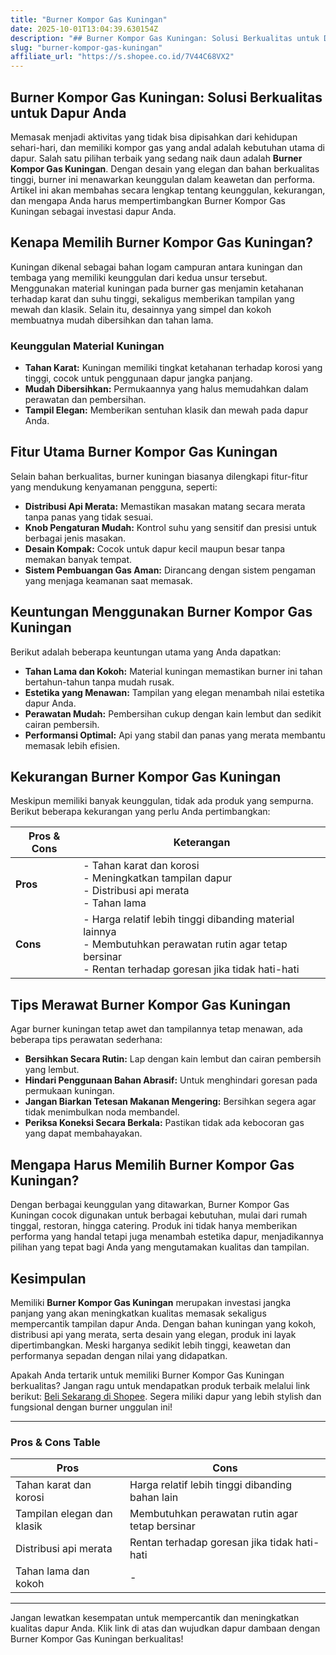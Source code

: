 ```yaml
---
title: "Burner Kompor Gas Kuningan"
date: 2025-10-01T13:04:39.630154Z
description: "## Burner Kompor Gas Kuningan: Solusi Berkualitas untuk Dapur Anda..."
slug: "burner-kompor-gas-kuningan"
affiliate_url: "https://s.shopee.co.id/7V44C68VX2"
---
```

## Burner Kompor Gas Kuningan: Solusi Berkualitas untuk Dapur Anda

Memasak menjadi aktivitas yang tidak bisa dipisahkan dari kehidupan sehari-hari, dan memiliki kompor gas yang andal adalah kebutuhan utama di dapur. Salah satu pilihan terbaik yang sedang naik daun adalah **Burner Kompor Gas Kuningan**. Dengan desain yang elegan dan bahan berkualitas tinggi, burner ini menawarkan keunggulan dalam keawetan dan performa. Artikel ini akan membahas secara lengkap tentang keunggulan, kekurangan, dan mengapa Anda harus mempertimbangkan Burner Kompor Gas Kuningan sebagai investasi dapur Anda.

## Kenapa Memilih Burner Kompor Gas Kuningan?

Kuningan dikenal sebagai bahan logam campuran antara kuningan dan tembaga yang memiliki keunggulan dari kedua unsur tersebut. Menggunakan material kuningan pada burner gas menjamin ketahanan terhadap karat dan suhu tinggi, sekaligus memberikan tampilan yang mewah dan klasik. Selain itu, desainnya yang simpel dan kokoh membuatnya mudah dibersihkan dan tahan lama.

### Keunggulan Material Kuningan

- **Tahan Karat:** Kuningan memiliki tingkat ketahanan terhadap korosi yang tinggi, cocok untuk penggunaan dapur jangka panjang.
- **Mudah Dibersihkan:** Permukaannya yang halus memudahkan dalam perawatan dan pembersihan.
- **Tampil Elegan:** Memberikan sentuhan klasik dan mewah pada dapur Anda.

## Fitur Utama Burner Kompor Gas Kuningan

Selain bahan berkualitas, burner kuningan biasanya dilengkapi fitur-fitur yang mendukung kenyamanan pengguna, seperti:

- **Distribusi Api Merata:** Memastikan masakan matang secara merata tanpa panas yang tidak sesuai.
- **Knob Pengaturan Mudah:** Kontrol suhu yang sensitif dan presisi untuk berbagai jenis masakan.
- **Desain Kompak:** Cocok untuk dapur kecil maupun besar tanpa memakan banyak tempat.
- **Sistem Pembuangan Gas Aman:** Dirancang dengan sistem pengaman yang menjaga keamanan saat memasak.

## Keuntungan Menggunakan Burner Kompor Gas Kuningan

Berikut adalah beberapa keuntungan utama yang Anda dapatkan:

- **Tahan Lama dan Kokoh:** Material kuningan memastikan burner ini tahan bertahun-tahun tanpa mudah rusak.
- **Estetika yang Menawan:** Tampilan yang elegan menambah nilai estetika dapur Anda.
- **Perawatan Mudah:** Pembersihan cukup dengan kain lembut dan sedikit cairan pembersih.
- **Performansi Optimal:** Api yang stabil dan panas yang merata membantu memasak lebih efisien.

## Kekurangan Burner Kompor Gas Kuningan

Meskipun memiliki banyak keunggulan, tidak ada produk yang sempurna. Berikut beberapa kekurangan yang perlu Anda pertimbangkan:

| **Pros & Cons**                          | **Keterangan**                                                      |
|------------------------------------------|----------------------------------------------------------------------|
| **Pros**                               | - Tahan karat dan korosi<br>- Meningkatkan tampilan dapur<br>- Distribusi api merata<br>- Tahan lama                |
| **Cons**                               | - Harga relatif lebih tinggi dibanding material lainnya<br>- Membutuhkan perawatan rutin agar tetap bersinar<br>- Rentan terhadap goresan jika tidak hati-hati |

## Tips Merawat Burner Kompor Gas Kuningan

Agar burner kuningan tetap awet dan tampilannya tetap menawan, ada beberapa tips perawatan sederhana:

- **Bersihkan Secara Rutin:** Lap dengan kain lembut dan cairan pembersih yang lembut.
- **Hindari Penggunaan Bahan Abrasif:** Untuk menghindari goresan pada permukaan kuningan.
- **Jangan Biarkan Tetesan Makanan Mengering:** Bersihkan segera agar tidak menimbulkan noda membandel.
- **Periksa Koneksi Secara Berkala:** Pastikan tidak ada kebocoran gas yang dapat membahayakan.

## Mengapa Harus Memilih Burner Kompor Gas Kuningan?

Dengan berbagai keunggulan yang ditawarkan, Burner Kompor Gas Kuningan cocok digunakan untuk berbagai kebutuhan, mulai dari rumah tinggal, restoran, hingga catering. Produk ini tidak hanya memberikan performa yang handal tetapi juga menambah estetika dapur, menjadikannya pilihan yang tepat bagi Anda yang mengutamakan kualitas dan tampilan.

## Kesimpulan

Memiliki **Burner Kompor Gas Kuningan** merupakan investasi jangka panjang yang akan meningkatkan kualitas memasak sekaligus mempercantik tampilan dapur Anda. Dengan bahan kuningan yang kokoh, distribusi api yang merata, serta desain yang elegan, produk ini layak dipertimbangkan. Meski harganya sedikit lebih tinggi, keawetan dan performanya sepadan dengan nilai yang didapatkan.

Apakah Anda tertarik untuk memiliki Burner Kompor Gas Kuningan berkualitas? Jangan ragu untuk mendapatkan produk terbaik melalui link berikut: [Beli Sekarang di Shopee](https://s.shopee.co.id/7V44C68VX2). Segera miliki dapur yang lebih stylish dan fungsional dengan burner unggulan ini!

---

### Pros & Cons Table

| **Pros** | **Cons** |
| --- | --- |
| Tahan karat dan korosi | Harga relatif lebih tinggi dibanding bahan lain |
| Tampilan elegan dan klasik | Membutuhkan perawatan rutin agar tetap bersinar |
| Distribusi api merata | Rentan terhadap goresan jika tidak hati-hati |
| Tahan lama dan kokoh | - |

---

Jangan lewatkan kesempatan untuk mempercantik dan meningkatkan kualitas dapur Anda. Klik link di atas dan wujudkan dapur dambaan dengan Burner Kompor Gas Kuningan berkualitas!